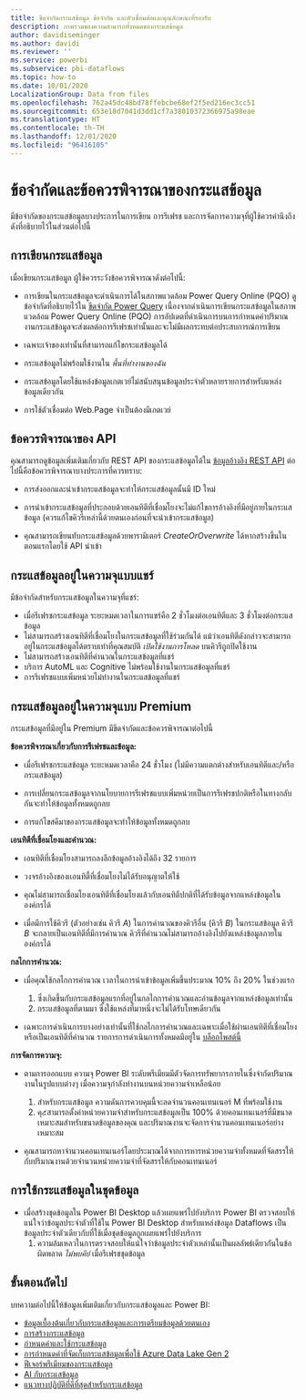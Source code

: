 ```yaml
---
title: ขีดจำกัดกระแสข้อมูล ข้อจำกัด และตัวเชื่อมต่อและคุณลักษณะที่รองรับ
description: ภาพรวมของความสามารถทั้งหมดของกระแสข้อมูล
author: davidiseminger
ms.author: davidi
ms.reviewer: ''
ms.service: powerbi
ms.subservice: pbi-dataflows
ms.topic: how-to
ms.date: 10/01/2020
LocalizationGroup: Data from files
ms.openlocfilehash: 762a45dc48bd78ffebcbe68ef2f5ed216ec3cc51
ms.sourcegitcommit: 653e18d7041d3dd1cf7a38010372366975a98eae
ms.translationtype: HT
ms.contentlocale: th-TH
ms.lasthandoff: 12/01/2020
ms.locfileid: "96416105"
---
```

# <a name="dataflows-limitations-and-considerations"></a>ข้อจำกัดและข้อควรพิจารณาของกระแสข้อมูล

มีข้อจำกัดของกระแสข้อมูลบางประการในการเขียน การรีเฟรช และการจัดการความจุที่ผู้ใช้ควรคำนึงถึงดังที่อธิบายไว้ในส่วนต่อไปนี้

## <a name="dataflow-authoring"></a>การเขียนกระแสข้อมูล

เมื่อเขียนกระแสข้อมูล ผู้ใช้ควรระวังข้อควรพิจารณาดังต่อไปนี้:

* การเขียนในกระแสข้อมูลจะดำเนินการได้ในสภาพแวดล้อม Power Query Online (PQO) ดูข้อจำกัดที่อธิบายไว้ใน [ขีดจำกัด Power Query](/power-query/power-query-online-limits)
เนื่องจากดำเนินการเขียนกระแสข้อมูลในสภาพแวดล้อม Power Query Online (PQO) การอัปเดตที่ดำเนินการบนการกำหนดค่าปริมาณงานกระแสข้อมูลจะส่งผลต่อการรีเฟรชเท่านั้นและจะไม่มีผลกระทบต่อประสบการณ์การเขียน

* เฉพาะเจ้าของเท่านั้นที่สามารถแก้ไขกระแสข้อมูลได้

* กระแสข้อมูลไม่พร้อมใช้งานใน *พื้นที่ทำงานของฉัน*

* กระแสข้อมูลโดยใช้แหล่งข้อมูลเกตเวย์ไม่สนับสนุนข้อมูลประจำตัวหลายรายการสำหรับแหล่งข้อมูลเดียวกัน

* การใช้ตัวเชื่อมต่อ Web.Page จำเป็นต้องมีเกตเวย์

## <a name="api-considerations"></a>ข้อควรพิจารณาของ API

คุณสามารถดูข้อมูลเพิ่มเติมเกี่ยวกับ REST API ของกระแสข้อมูลได้ใน [ข้อมูลอ้างอิง REST API](/rest/api/power-bi/dataflows) ต่อไปนี้คือข้อควรพิจารณาบางประการที่ควรทราบ:

* การส่งออกและนำเข้ากระแสข้อมูลจะทำให้กระแสข้อมูลนั้นมี ID ใหม่

* การนำเข้ากระแสข้อมูลที่ประกอบด้วยเอนทิตีที่เชื่อมโยงจะไม่แก้ไขการอ้างอิงที่มีอยู่ภายในกระแสข้อมูล (ควรแก้ไขคิวรีเหล่านี้ด้วยตนเองก่อนที่จะนำเข้ากระแสข้อมูล)

* คุณสามารถเขียนทับกระแสข้อมูลด้วยพารามิเตอร์ *CreateOrOverwrite* ได้หากสร้างขึ้นในตอนแรกโดยใช้ API นำเข้า

## <a name="dataflows-in-shared"></a>กระแสข้อมูลอยู่ในความจุแบบแชร์

มีข้อจำกัดสำหรับกระแสข้อมูลในความจุที่แชร์:

* เมื่อรีเฟรชกระแสข้อมูล ระยะหมดเวลาในการแชร์คือ 2 ชั่วโมงต่อเอนทิตีและ 3 ชั่วโมงต่อกระแสข้อมูล
* ไม่สามารถสร้างเอนทิตีที่เชื่อมโยงในกระแสข้อมูลที่ใช้ร่วมกันได้ แม้ว่าเอนทิตีดังกล่าวจะสามารถอยู่ในกระแสข้อมูลได้ตราบเท่าที่คุณสมบัติ *เปิดใช้งานการโหลด* บนคิวรีถูกปิดใช้งาน
* ไม่สามารถสร้างเอนทิตีที่คำนวณในกระแสข้อมูลที่แชร์
* บริการ AutoML และ Cognitive ไม่พร้อมใช้งานในกระแสข้อมูลที่แชร์
* การรีเฟรชแบบเพิ่มหน่วยไม่ทำงานในกระแสข้อมูลที่แชร์

## <a name="dataflows-in-premium"></a>กระแสข้อมูลอยู่ในความจุแบบ Premium

กระแสข้อมูลที่มีอยู่ใน Premium มีขีดจำกัดและข้อควรพิจารณาต่อไปนี้

**ข้อควรพิจารณาเกี่ยวกับการรีเฟรชและข้อมูล:**

* เมื่อรีเฟรชกระแสข้อมูล ระยะหมดเวลาคือ 24 ชั่วโมง (ไม่มีความแตกต่างสำหรับเอนทิตีและ/หรือกระแสข้อมูล)

* การเปลี่ยนกระแสข้อมูลจากนโยบายการรีเฟรชแบบเพิ่มหน่วยเป็นการรีเฟรชปกติหรือในทางกลับกันจะทำให้ข้อมูลทั้งหมดถูกลบ

* การแก้ไขสคีมาของกระแสข้อมูลจะทำให้ข้อมูลทั้งหมดถูกลบ

**เอนทิตีที่เชื่อมโยงและคำนวณ:**

* เอนทิตีที่เชื่อมโยงสามารถลงลึกข้อมูลอ้างอิงได้ถึง 32 รายการ

* วงจรอ้างอิงของเเอนทิตี้ที่เชื่อมโยงไม่ได้รับอนุญาตให้ใช้

* คุณไม่สามารถเชื่อมโยงเอนทิตีที่เชื่อมโยงแล้วกับเอนทิตีปกติที่ได้รับข้อมูลจากแหล่งข้อมูลในองค์กรได้

* เมื่อมีการใช้คิวรี (ตัวอย่างเช่น คิวรี *A*) ในการคำนวณของคิวรีอื่น (คิวรี *B*) ในกระแสข้อมูล คิวรี *B* จะกลายเป็นเอนทิตีที่มีการคำนวณ คิวรีที่คำนวณไม่สามารถอ้างอิงไปยังแหล่งข้อมูลภายในองค์กรได้


**กลไกการคำนวณ:**

* เมื่อคุณใช้กลไกการคำนวณ เวลาในการนำเข้าข้อมูลเพิ่มขึ้นประมาณ 10% ถึง 20% ในช่วงแรก

  1. ซึ่งเกิดขึ้นกับกระแสข้อมูลแรกที่อยู่ในกลไกการคำนวณและอ่านข้อมูลจากแหล่งข้อมูลเท่านั้น
  2. กระแสข้อมูลที่ตามมา ซึ่งใช้แหล่งที่มาหนึ่งจะไม่ได้รับโทษเดียวกัน

* เฉพาะการดำเนินการบางอย่างเท่านั้นที่ใช้กลไกการคำนวณและเฉพาะเมื่อใช้ผ่านเอนทิตีที่เชื่อมโยงหรือเป็นเอนทิตีที่คำนวณ รายการการดำเนินการทั้งหมดมีอยู่ใน [บล็อกโพสต์นี้](http://petcu40.blogspot.com/2019/06/m-folding-in-enhanced-engine-of-power.html)


**การจัดการความจุ:**

* ตามการออกแบบ ความจุ Power BI ระดับพรีเมียมมีตัวจัดการทรัพยากรภายในซึ่งจำกัดปริมาณงานในรูปแบบต่างๆ เมื่อความจุกำลังทำงานบนหน่วยความจำเหลือน้อย

  1. สำหรับกระแสข้อมูล ความดันการควบคุมนี้จะลดจำนวนคอนเทนเนอร์ M ที่พร้อมใช้งาน
  2. คุ๕สามารถตั้งค่าหน่วยความจำสำหรับกระแสข้อมูลเป็น 100% ด้วยคอนเทนเนอร์ที่มีขนาดเหมาะสมสำหรับขนาดข้อมูลของคุณ และปริมาณงานจะจัดการจำนวนคอนเทนเนอร์อย่างเหมาะสม

* คุณสามารถหาจำนวนคอนเทนเนอร์โดยประมาณได้จากการหารหน่วยความจำทั้งหมดที่จัดสรรให้กับปริมาณงานด้วยจำนวนหน่วยความจำที่จัดสรรให้กับคอนเทนเนอร์

## <a name="dataflow-usage-in-datasets"></a>การใช้กระแสข้อมูลในชุดข้อมูล

* เมื่อสร้างชุดข้อมูลใน Power BI Desktop แล้วเผยแพร่ไปยังบริการ Power BI ตรวจสอบให้แน่ใจว่าข้อมูลประจำตัวที่ใช้ใน Power BI Desktop สำหรับแหล่งข้อมูล Dataflows เป็นข้อมูลประจำตัวเดียวกับที่ใช้เมื่อชุดข้อมูลถูกเผยแพร่ไปยังบริการ
  1. ความล้มเหลวในการตรวจสอบให้แน่ใจว่าข้อมูลประจำตัวเหล่านั้นเป็นผลลัพธ์เดียวกันในข้อผิดพลาด *ไม่พบคีย์* เมื่อรีเฟรชชุดข้อมูล

## <a name="next-steps"></a>ขั้นตอนถัดไป
บทความต่อไปนี้ให้ข้อมูลเพิ่มเติมเกี่ยวกับกระแสข้อมูลและ Power BI:

* [ข้อมูลเบื้องต้นเกี่ยวกับกระแสข้อมูลและการเตรียมข้อมูลด้วยตนเอง](dataflows-introduction-self-service.md)
* [การสร้างกระแสข้อมูล](dataflows-create.md)
* [กำหนดค่าและใช้กระแสข้อมูล](dataflows-configure-consume.md)
* [การกำหนดค่าที่จัดเก็บกระแสข้อมูลเพื่อใช้ Azure Data Lake Gen 2](dataflows-azure-data-lake-storage-integration.md)
* [ฟีเจอร์พรีเมียมของกระแสข้อมูล](dataflows-premium-features.md)
* [AI กับกระแสข้อมูล](dataflows-machine-learning-integration.md)
* [แนวทางปฏิบัติที่ดีที่สุดสำหรับกระแสข้อมูล](dataflows-best-practices.md)